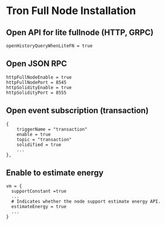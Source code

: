 # Tron Full Node Installation

## Open API for lite fullnode (HTTP, GRPC)
```
openHistoryQueryWhenLiteFN = true
```

## Open JSON RPC
```
httpFullNodeEnable = true
httpFullNodePort = 8545
httpSolidityEnable = true
httpSolidityPort = 8555
```

## Open event subscription (transaction)
```
{
    triggerName = "transaction"
    enable = true
    topic = "transaction"
    solidified = true
    ...
},
```

## Enable to estimate energy
```
vm = {
  supportConstant =true
  ...
  # Indicates whether the node support estimate energy API.
  estimateEnergy = true
  ...
}
```